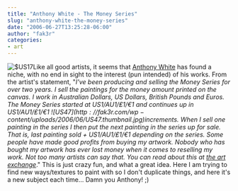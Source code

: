 ```yaml
---
title: "Anthony White - The Money Series"
slug: "anthony-white-the-money-series"
date: "2006-06-27T13:25:28-06:00"
author: "fak3r"
categories:
- art
---
```


![$US17](http://fak3r.com/wp-content/uploads/2006/06/17us.thumbnail.jpg)Like all good artists, it seems that [Anthony White](http://www.anthonywhite.net) has found a niche, with no end in sight to the interest (pun intended) of his works.  From the artist's statement, "_I've been producing and selling the Money Series for over two years. I sell the paintings for the money amount printed on the canvas. I work in Australian Dollars, US Dollars, British Pounds and Euros. The Money Series started at $US1/$AU1/₤1/€1 and continues up in $US1/$AU1/₤1/€1  ![$US47](http://fak3r.com/wp-content/uploads/2006/06/$US47.thumbnail.jpg)increments. When I sell one painting in the series I then put the next painting in the series up for sale. That is, last painting sold + $US1/$AU1/₤1/€1  depending on the series. Some people have made good profits from buying my artwork. Nobody who has bought my artwork has ever lost money when it comes to reselling my work. Not too many artists can say that. You can read about this at [the art exchange](http://www.anthonywhite.net/the_art_exchange.htm)_."  This is just crazy fun, and what a great idea.  Here I am trying to find new ways/textures to paint with so I don't duplicate things, and here it's a new subject each time...  Damn you Anthony! ;)

